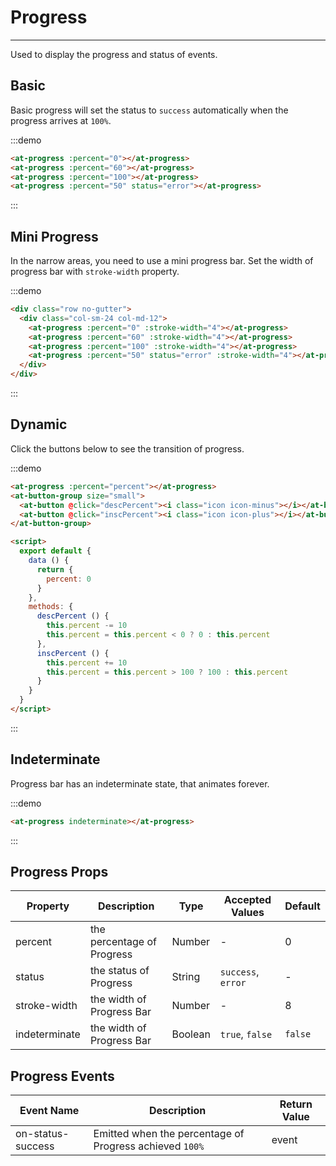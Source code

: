 # Progress

----

Used to display the progress and status of events.

## Basic

Basic progress will set the status to `success` automatically when the progress arrives at `100%`.

:::demo
```html
<at-progress :percent="0"></at-progress>
<at-progress :percent="60"></at-progress>
<at-progress :percent="100"></at-progress>
<at-progress :percent="50" status="error"></at-progress>
```
:::

## Mini Progress

In the narrow areas, you need to use a mini progress bar. Set the width of progress bar with `stroke-width` property.

:::demo
```html
<div class="row no-gutter">
  <div class="col-sm-24 col-md-12">
    <at-progress :percent="0" :stroke-width="4"></at-progress>
    <at-progress :percent="60" :stroke-width="4"></at-progress>
    <at-progress :percent="100" :stroke-width="4"></at-progress>
    <at-progress :percent="50" status="error" :stroke-width="4"></at-progress>
  </div>
</div>
```
:::

## Dynamic

Click the buttons below to see the transition of progress.

:::demo
```html
<at-progress :percent="percent"></at-progress>
<at-button-group size="small">
  <at-button @click="descPercent"><i class="icon icon-minus"></i></at-button>
  <at-button @click="inscPercent"><i class="icon icon-plus"></i></at-button>
</at-button-group>

<script>
  export default {
    data () {
      return {
        percent: 0
      }
    },
    methods: {
      descPercent () {
        this.percent -= 10
        this.percent = this.percent < 0 ? 0 : this.percent
      },
      inscPercent () {
        this.percent += 10
        this.percent = this.percent > 100 ? 100 : this.percent
      }
    }
  }
</script>
```
:::

## Indeterminate

Progress bar has an indeterminate state, that animates forever.

:::demo
```html
<at-progress indeterminate></at-progress>
```
:::

## Progress Props

| Property      | Description          | Type      | Accepted Values                           | Default  |
|---------- |-------------- |---------- |--------------------------------  |-------- |
| percent | the percentage of Progress | Number | - | 0 |
| status | the status of Progress | String | `success`, `error` | - |
| stroke-width | the width of Progress Bar | Number | - | 8 |
| indeterminate | the width of Progress Bar | Boolean | `true`, `false` | `false` |

## Progress Events

| Event Name      | Description          | Return Value  |
|------------- |-------------- |---------- |
| on-status-success | Emitted when the percentage of Progress achieved `100%` | event |

<style lang="scss" scoped>
.at-progress {
  margin-bottom: 8px;
}
</style>

<script>
export default {
  data () {
    return {
      percent: 0
    }
  },
  methods: {
    descPercent () {
      this.percent -= 10
      this.percent = this.percent < 0 ? 0 : this.percent
    },
    inscPercent () {
      this.percent += 10
      this.percent = this.percent > 100 ? 100 : this.percent
    }
  }
}
</script>
